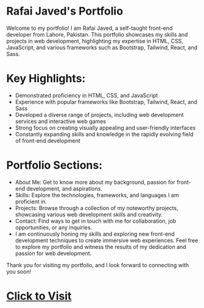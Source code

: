 # Rafai Javed's Portfolio
Welcome to my portfolio! I am Rafai Javed, a self-taught front-end developer from Lahore, Pakistan. This portfolio showcases my skills and projects in web development, highlighting my expertise in HTML, CSS, JavaScript, and various frameworks such as Bootstrap, Tailwind, React, and Sass.

# Key Highlights:
- Demonstrated proficiency in HTML, CSS, and JavaScript
- Experience with popular frameworks like Bootstrap, Tailwind, React, and Sass
- Developed a diverse range of projects, including web development services and interactive web games
- Strong focus on creating visually appealing and user-friendly interfaces
- Constantly expanding skills and knowledge in the rapidly evolving field of front-end development

# Portfolio Sections:
- About Me: Get to know more about my background, passion for front-end development, and aspirations.
- Skills: Explore the technologies, frameworks, and languages I am proficient in.
- Projects: Browse through a collection of my noteworthy projects, showcasing various web development skills and creativity.
- Contact: Find ways to get in touch with me for collaboration, job opportunities, or any inquiries.
- I am continuously honing my skills and exploring new front-end development techniques to create immersive web experiences. Feel free to explore my portfolio and witness the results of my dedication and passion for web development.

 Thank you for visiting my portfolio, and I look forward to connecting with you soon!

# [Click to Visit](https://rafaijaved.github.io/portfolio/index.html)
